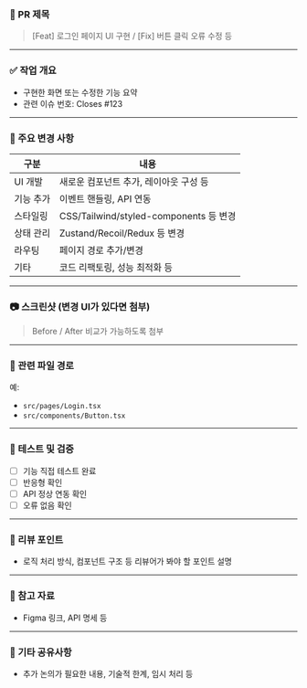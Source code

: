 ### 📌 PR 제목
> [Feat] 로그인 페이지 UI 구현 / [Fix] 버튼 클릭 오류 수정 등

---

### ✅ 작업 개요
- 구현한 화면 또는 수정한 기능 요약
- 관련 이슈 번호: Closes #123

---

### 🎨 주요 변경 사항
| 구분 | 내용 |
|------|------|
| UI 개발 | 새로운 컴포넌트 추가, 레이아웃 구성 등 |
| 기능 추가 | 이벤트 핸들링, API 연동 |
| 스타일링 | CSS/Tailwind/styled-components 등 변경 |
| 상태 관리 | Zustand/Recoil/Redux 등 변경 |
| 라우팅 | 페이지 경로 추가/변경 |
| 기타 | 코드 리팩토링, 성능 최적화 등 |

---

### 📷 스크린샷 (변경 UI가 있다면 첨부)
> Before / After 비교가 가능하도록 첨부

---

### 📂 관련 파일 경로
예:  
- `src/pages/Login.tsx`  
- `src/components/Button.tsx`

---

### 🧪 테스트 및 검증
- [ ] 기능 직접 테스트 완료  
- [ ] 반응형 확인  
- [ ] API 정상 연동 확인  
- [ ] 오류 없음 확인

---

### 🙋 리뷰 포인트
- 로직 처리 방식, 컴포넌트 구조 등 리뷰어가 봐야 할 포인트 설명

---

### 📎 참고 자료
- Figma 링크, API 명세 등

---

### 📌 기타 공유사항
- 추가 논의가 필요한 내용, 기술적 한계, 임시 처리 등

